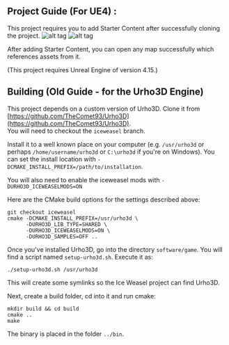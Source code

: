 Project Guide (For UE4) :
--------

This project requires you to add Starter Content after successfully cloning the project. 
![alt tag](https://cdn.discordapp.com/attachments/190780544051707904/290512683755634688/Capture.PNG)
![alt tag](https://cdn.discordapp.com/attachments/190780544051707904/290512783865544704/Capture2.PNG)

After adding Starter Content, you can open any map successfully which references assets from it.

(This project requires Unreal Engine of version 4.15.)


Building (Old Guide - for the Urho3D Engine)
--------

This  project  depends  on  a   custom   version   of   Urho3D.  Clone  it  from
[https://github.com/TheComet93/Urho3D](https://github.com/TheComet93/Urho3D).   
You will need to checkout the ```iceweasel``` branch.

Install it to a well  known  place  on  your computer (e.g. ```/usr/urho3d``` or
perhaps  ```/home/username/urho3d```  or  ```C:\urho3d``` if you're on Windows).
You can set the install location with ```-DCMAKE_INSTALL_PREFIX=/path/to/installation```.

You will also need to enable the iceweasel mods with ```-DURHO3D_ICEWEASELMODS=ON```

Here are the CMake build options for the settings described above:
```
git checkout iceweasel
cmake -DCMAKE_INSTALL_PREFIX=/usr/urho3d \
      -DURHO3D_LIB_TYPE=SHARED \
      -DURHO3D_ICEWEASELMODS=ON \
      -DURHO3D_SAMPLES=OFF ..
```

Once you've  installed  Urho3D,  go  into the directory ```software/game```. You
will find a script named ```setup-urho3d.sh```. Execute it as:
```
./setup-urho3d.sh /usr/urho3d
```
This will create some symlinks so the Ice Weasel project can find Urho3D.

Next, create a build folder, cd into it and run cmake:
```
mkdir build && cd build
cmake ..
make
```

The binary is placed in the folder ```../bin```.


